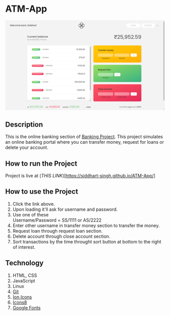 # ATM-App

![ATM PROJECT PREVIEW](image.png)

## Description

This is the online banking section of [Banking Project](https://github.com/siddhart-singh/Bankist-Landing-Page).
This project simulates an online banking portal where you can transfer money, request for loans or delete your account.

## How to run the Project

Project is live at (*THIS LINK*)[https://siddhart-singh.github.io/ATM-App/]

## How to use the Project

1. Click the link above.
2. Upon loading it'll ask for username and password.
3. Use one of these\
Username/Password = SS/1111 or AS/2222
4. Enter other username in transfer money section to transfer the money.
5. Request loan through request loan section.
6. Delete account through close account section.
7. Sort transactions by the time throught sort button at bottom to the right of interest.

## Technology

1. HTML, CSS
2. JavaScript
3. Linux
4. [Git](https://git-scm.com/)
5. [Ion Icons](https://ionic.io/ionicons)
6. [Icons8](https://icons8.com/)
7. [Google Fonts](https://fonts.google.com/)
